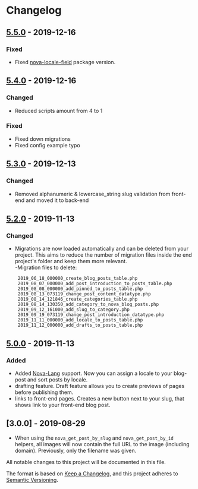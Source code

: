# Changelog

## [5.5.0] - 2019-12-16

### Fixed
- Fixed [nova-locale-field](https://github.com/optimistdigital/nova-locale-field) package version.


## [5.4.0] - 2019-12-16

### Changed
- Reduced scripts amount from 4 to 1

### Fixed
- Fixed down migrations
- Fixed config example typo


## [5.3.0] - 2019-12-13

### Changed
- Removed alphanumeric & lowercase_string slug validation from front-end and moved it to back-end


## [5.2.0] - 2019-11-13

### Changed
- Migrations are now loaded automatically and can be deleted from your project. This aims to reduce the number of migration files inside the end project's folder and keep them more relevant.     
     -Migration files to delete: 
     ```
      2019_06_18_000000_create_blog_posts_table.php
      2019_08_07_000000_add_post_introduction_to_posts_table.php
      2019_08_08_000000_add_pinned_to_posts_table.php
      2019_08_13_073119_change_post_content_datatype.php
      2019_08_14_121846_create_categories_table.php
      2019_08_14_130350_add_category_to_nova_blog_posts.php
      2019_09_12_161000_add_slug_to_category.php
      2019_09_19_073119_change_post_introduction_datatype.php
      2019_11_11_000000_add_locale_to_posts_table.php
      2019_11_12_000000_add_drafts_to_posts_table.php

## [5.0.0] - 2019-11-13

### Added
- Added [Nova-Lang](https://github.com/optimistdigital/nova-lang) support. Now you can assign a locale to your blog-post and sort posts by locale. 
- drafting feature. Draft feature allows you to create previews of pages before publishing them.
- links to front-end pages. Creates a new button next to your slug, that shows link to your front-end blog post. 


## [3.0.0] - 2019-08-29

- When using the `nova_get_post_by_slug` and `nova_get_post_by_id` helpers, all images will now contain the full URL to the image (including domain). Previously, only the filename was given.

All notable changes to this project will be documented in this file.

The format is based on [Keep a Changelog](https://keepachangelog.com/en/1.0.0/),
and this project adheres to [Semantic Versioning](https://semver.org/spec/v2.0.0.html).

[5.5.0]: https://github.com/optimistdigital/nova-blog/compare/5.4.0...5.5.0
[5.4.0]: https://github.com/optimistdigital/nova-blog/compare/5.3.0...5.4.0
[5.3.0]: https://github.com/optimistdigital/nova-blog/compare/5.2.0...5.3.0
[5.2.0]: https://github.com/optimistdigital/nova-blog/compare/5.1.0...5.2.0
[5.0.0]: https://github.com/optimistdigital/nova-blog/compare/4.1.0...5.0.0
